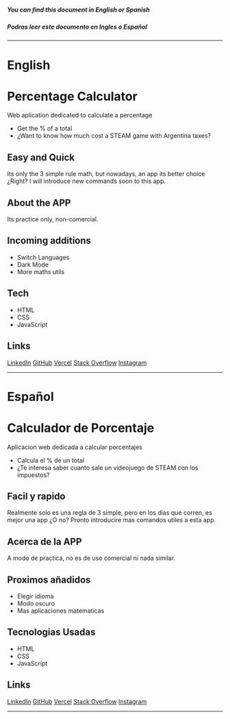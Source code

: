 ##### You can find this document in English or Spanish
##### Podras leer este documento en Ingles o Español
___
# English

# Percentage Calculator

Web aplication dedicated to calculate a percentage

- Get the % of a total
- ¿Want to know how much cost a STEAM game with Argentina taxes?

## Easy and Quick
Its only the 3 simple rule math, but nowadays, an app its better choice ¿Right?
I will introduce new commands soon to this app.

## About the APP
Its practice only, non-comercial.

## Incoming additions
- Switch Languages
- Dark Mode
- More maths utils

## Tech
- HTML
- CSS
- JavaScript

## Links

[LinkedIn](https://www.linkedin.com/in/franco-loizzo/)
[GitHub](https://github.com/Franco97Loizzo)
[Vercel](https://vercel.com/franco97loizzo)
[Stack Overflow](https://stackoverflow.com/users/19708703/franco-loizzo)
[Instagram](https://www.instagram.com/loizzo.fran/)
___

# Español

# Calculador de Porcentaje

Aplicacion web dedicada a calcular porcentajes

- Calcula el % de un total
- ¿Te interesa saber cuanto sale un videojuego de STEAM con los impuestos?

## Facil y rapido

Realmente solo es una regla de 3 simple, pero en los dias que corren, es mejor una app ¿O no?
Pronto introducire mas comandos utiles a esta app.

## Acerca de la APP

A modo de practica, no es de uso comercial ni nada similar.

## Proximos añadidos
- Elegir idioma
- Modo oscuro
- Mas aplicaciones matematicas

## Tecnologias Usadas

- HTML
- CSS
- JavaScript

## Links

[LinkedIn](https://www.linkedin.com/in/franco-loizzo/)
[GitHub](https://github.com/Franco97Loizzo)
[Vercel](https://vercel.com/franco97loizzo)
[Stack Overflow](https://stackoverflow.com/users/19708703/franco-loizzo)
[Instagram](https://www.instagram.com/loizzo.fran/)
___
